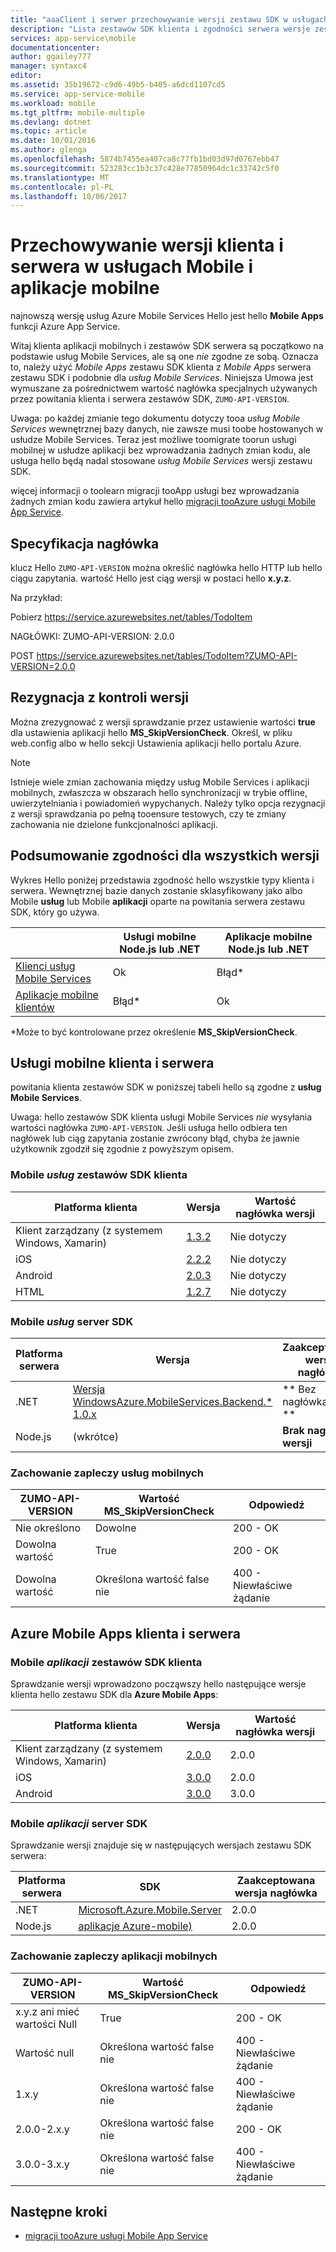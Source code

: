 ```yaml
---
title: "aaaClient i serwer przechowywanie wersji zestawu SDK w usługach Mobile i aplikacje mobilne | Dokumentacja firmy Microsoft"
description: "Lista zestawów SDK klienta i zgodności serwera wersje zestawu SDK usług Mobile Services i usługi Azure Mobile Apps"
services: app-service\mobile
documentationcenter: 
author: ggailey777
manager: syntaxc4
editor: 
ms.assetid: 35b19672-c9d6-49b5-b405-a6dcd1107cd5
ms.service: app-service-mobile
ms.workload: mobile
ms.tgt_pltfrm: mobile-multiple
ms.devlang: dotnet
ms.topic: article
ms.date: 10/01/2016
ms.author: glenga
ms.openlocfilehash: 5874b7455ea407ca8c77fb1bd03d97d0767ebb47
ms.sourcegitcommit: 523283cc1b3c37c428e77850964dc1c33742c5f0
ms.translationtype: MT
ms.contentlocale: pl-PL
ms.lasthandoff: 10/06/2017
---
```

# <a name="client-and-server-versioning-in-mobile-apps-and-mobile-services"></a>Przechowywanie wersji klienta i serwera w usługach Mobile i aplikacje mobilne
najnowszą wersję usług Azure Mobile Services Hello jest hello **Mobile Apps** funkcji Azure App Service.

Witaj klienta aplikacji mobilnych i zestawów SDK serwera są początkowo na podstawie usług Mobile Services, ale są one *nie* zgodne ze sobą.
Oznacza to, należy użyć *Mobile Apps* zestawu SDK klienta z *Mobile Apps* serwera zestawu SDK i podobnie dla *usług Mobile Services*. Niniejsza Umowa jest wymuszane za pośrednictwem wartość nagłówka specjalnych używanych przez powitania klienta i serwera zestawów SDK, `ZUMO-API-VERSION`.

Uwaga: po każdej zmianie tego dokumentu dotyczy tooa *usług Mobile Services* wewnętrznej bazy danych, nie zawsze musi toobe hostowanych w usłudze Mobile Services. Teraz jest możliwe toomigrate toorun usługi mobilnej w usłudze aplikacji bez wprowadzania żadnych zmian kodu, ale usługa hello będą nadal stosowane *usług Mobile Services* wersji zestawu SDK.

więcej informacji o toolearn migracji tooApp usługi bez wprowadzania żadnych zmian kodu zawiera artykuł hello [migracji tooAzure usługi Mobile App Service].

## <a name="header-specification"></a>Specyfikacja nagłówka
klucz Hello `ZUMO-API-VERSION` można określić nagłówka hello HTTP lub hello ciągu zapytania. wartość Hello jest ciąg wersji w postaci hello **x.y.z**.

Na przykład:

Pobierz https://service.azurewebsites.net/tables/TodoItem

NAGŁÓWKI: ZUMO-API-VERSION: 2.0.0

POST https://service.azurewebsites.net/tables/TodoItem?ZUMO-API-VERSION=2.0.0

## <a name="opting-out-of-version-checking"></a>Rezygnacja z kontroli wersji
Można zrezygnować z wersji sprawdzanie przez ustawienie wartości **true** dla ustawienia aplikacji hello **MS_SkipVersionCheck**. Określ, w pliku web.config albo w hello sekcji Ustawienia aplikacji hello portalu Azure.

> [!NOTE]
> Istnieje wiele zmian zachowania między usług Mobile Services i aplikacji mobilnych, zwłaszcza w obszarach hello synchronizacji w trybie offline, uwierzytelniania i powiadomień wypychanych. Należy tylko opcja rezygnacji z wersji sprawdzania po pełną tooensure testowych, czy te zmiany zachowania nie dzielone funkcjonalności aplikacji.
>
>

## <a name="summary-of-compatibility-for-all-versions"></a>Podsumowanie zgodności dla wszystkich wersji
Wykres Hello poniżej przedstawia zgodność hello wszystkie typy klienta i serwera. Wewnętrznej bazie danych zostanie sklasyfikowany jako albo Mobile **usług** lub Mobile **aplikacji** oparte na powitania serwera zestawu SDK, który go używa.

|  | **Usługi mobilne** Node.js lub .NET | **Aplikacje mobilne** Node.js lub .NET |
| --- | --- | --- |
| [Klienci usług Mobile Services] |Ok |Błąd\* |
| [Aplikacje mobilne klientów] |Błąd\* |Ok |

\*Może to być kontrolowane przez określenie **MS_SkipVersionCheck**.

<!-- IMPORTANT!  hello anchors for Mobile Services and Mobile Apps MUST be 1.0.0 and 2.0.0 respectively, since there is an exception error message that uses those anchors. -->

<!-- NOTE: hello fwlink toothis document is http://go.microsoft.com/fwlink/?LinkID=690568 -->

## <a name="1.0.0"></a>Usługi mobilne klienta i serwera
powitania klienta zestawów SDK w poniższej tabeli hello są zgodne z **usług Mobile Services**.

Uwaga: hello zestawów SDK klienta usługi Mobile Services *nie* wysyłania wartości nagłówka `ZUMO-API-VERSION`. Jeśli usługa hello odbiera ten nagłówek lub ciąg zapytania zostanie zwrócony błąd, chyba że jawnie użytkownik zgodził się zgodnie z powyższym opisem.

### <a name="MobileServicesClients"></a>Mobile *usług* zestawów SDK klienta
| Platforma klienta | Wersja | Wartość nagłówka wersji |
| --- | --- | --- |
| Klient zarządzany (z systemem Windows, Xamarin) |[1.3.2](https://www.nuget.org/packages/WindowsAzure.MobileServices/1.3.2) |Nie dotyczy |
| iOS |[2.2.2](http://aka.ms/gc6fex) |Nie dotyczy |
| Android |[2.0.3](https://go.microsoft.com/fwLink/?LinkID=280126) |Nie dotyczy |
| HTML |[1.2.7](http://ajax.aspnetcdn.com/ajax/mobileservices/MobileServices.Web-1.2.7.min.js) |Nie dotyczy |

### <a name="mobile-services-server-sdks"></a>Mobile *usług* server SDK
| Platforma serwera | Wersja | Zaakceptowana wersja nagłówka |
| --- | --- | --- |
| .NET |[Wersja WindowsAzure.MobileServices.Backend.* 1.0.x](https://www.nuget.org/packages/WindowsAzure.MobileServices.Backend/) |** Bez nagłówka wersji ** |
| Node.js |(wkrótce) |**Brak nagłówka wersji** |

<!-- TODO: add Node npm version -->

### <a name="behavior-of-mobile-services-backends"></a>Zachowanie zapleczy usług mobilnych
| ZUMO-API-VERSION | Wartość MS_SkipVersionCheck | Odpowiedź |
| --- | --- | --- |
| Nie określono |Dowolne |200 - OK |
| Dowolna wartość |True |200 - OK |
| Dowolna wartość |Określona wartość false nie |400 - Niewłaściwe żądanie |

## <a name="2.0.0"></a>Azure Mobile Apps klienta i serwera
### <a name="MobileAppsClients"></a>Mobile *aplikacji* zestawów SDK klienta
Sprawdzanie wersji wprowadzono począwszy hello następujące wersje klienta hello zestawu SDK dla **Azure Mobile Apps**:

| Platforma klienta | Wersja | Wartość nagłówka wersji |
| --- | --- | --- |
| Klient zarządzany (z systemem Windows, Xamarin) |[2.0.0](https://www.nuget.org/packages/Microsoft.Azure.Mobile.Client/2.0.0) |2.0.0 |
| iOS |[3.0.0](http://go.microsoft.com/fwlink/?LinkID=529823) |2.0.0 |
| Android |[3.0.0](http://go.microsoft.com/fwlink/?LinkID=717033&clcid=0x409) |3.0.0 |

<!-- TODO: add HTML version when released -->

### <a name="mobile-apps-server-sdks"></a>Mobile *aplikacji* server SDK
Sprawdzanie wersji znajduje się w następujących wersjach zestawu SDK serwera:

| Platforma serwera | SDK | Zaakceptowana wersja nagłówka |
| --- | --- | --- |
| .NET |[Microsoft.Azure.Mobile.Server](https://www.nuget.org/packages/Microsoft.Azure.Mobile.Server/) |2.0.0 |
| Node.js |[aplikacje Azure-mobile)](https://www.npmjs.com/package/azure-mobile-apps) |2.0.0 |

### <a name="behavior-of-mobile-apps-backends"></a>Zachowanie zapleczy aplikacji mobilnych
| ZUMO-API-VERSION | Wartość MS_SkipVersionCheck | Odpowiedź |
| --- | --- | --- |
| x.y.z ani mieć wartości Null |True |200 - OK |
| Wartość null |Określona wartość false nie |400 - Niewłaściwe żądanie |
| 1.x.y |Określona wartość false nie |400 - Niewłaściwe żądanie |
| 2.0.0-2.x.y |Określona wartość false nie |200 - OK |
| 3.0.0-3.x.y |Określona wartość false nie |400 - Niewłaściwe żądanie |

## <a name="next-steps"></a>Następne kroki
* [migracji tooAzure usługi Mobile App Service]

[Klienci usług Mobile Services]: #MobileServicesClients
[Aplikacje mobilne klientów]: #MobileAppsClients


[Mobile App Server SDK]: http://www.nuget.org/packages/microsoft.azure.mobile.server
[migracji tooAzure usługi Mobile App Service]: app-service-mobile-migrating-from-mobile-services.md
